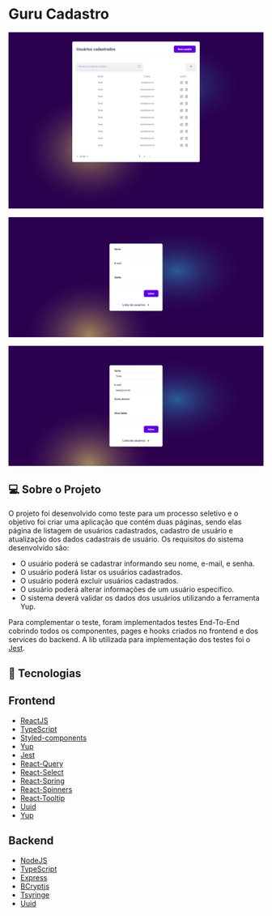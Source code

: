 # Guru Cadastro

![Guru_Dashboard](https://github.com/larissagiaccon/Guru_teste/blob/main/Dashboard.png)

![Guru_SignUp](https://github.com/larissagiaccon/Guru_teste/blob/main/SignUp.png)

![Guru_EditUser](https://github.com/larissagiaccon/Guru_teste/blob/main/EditUser.png)

## :computer: Sobre o Projeto

O projeto foi desenvolvido como teste para um processo seletivo e o objetivo foi criar uma aplicação que contém duas páginas, sendo elas página de listagem de usuários cadastrados, cadastro de usuário e atualização dos dados cadastrais de usuário.
Os requisitos do sistema desenvolvido são:

- O usuário poderá se cadastrar informando seu nome, e-mail, e senha.
- O usuário poderá listar os usuários cadastrados.
- O usuário poderá excluir usuários cadastrados.
- O usuário poderá alterar informações de um usuário específico.
- O sistema deverá validar os dados dos usuários utilizando a ferramenta Yup.

Para complementar o teste, foram implementados testes End-To-End cobrindo todos os componentes, pages e hooks criados no frontend e dos services do backend. A lib utilizada para implementação dos testes foi o [Jest](https://jestjs.io/).

## :rocket: Tecnologias

## Frontend
- [ReactJS](https://reactjs.org/)
- [TypeScript](https://www.typescriptlang.org/)
- [Styled-components](https://styled-components.com/)
- [Yup](https://github.com/jquense/yup)
- [Jest](https://jestjs.io/)
- [React-Query](https://react-query.tanstack.com/)
- [React-Select](https://react-select.com/home)
- [React-Spring](https://react-spring.io/)
- [React-Spinners](https://www.npmjs.com/package/react-spinners)
- [React-Tooltip](https://www.npmjs.com/package/react-tooltip)
- [Uuid](https://www.npmjs.com/package/uuid)
- [Yup](https://www.npmjs.com/package/yup)

## Backend
- [NodeJS](https://nodejs.org/en/)
- [TypeScript](https://www.typescriptlang.org/)
- [Express](https://expressjs.com/pt-br/)
- [BCryptjs](https://www.npmjs.com/package/bcryptjs)
- [Tsyringe](https://www.npmjs.com/package/tsyringe)
- [Uuid](https://www.npmjs.com/package/uuid)
